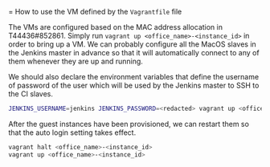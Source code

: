 = How to use the VM defined by the `Vagrantfile` file

The VMs are configured based on the MAC address allocation in T44436#852861. Simply
run `vagrant up <office_name>-<instance_id>` in order to bring up a VM. We can probably
configure all the MacOS slaves in the Jenkins master in advance so that it will automatically
connect to any of them whenever they are up and running.

We should also declare the environment variables that define the username of password of the user
which will be used by the Jenkins master to SSH to the CI slaves.
```bash
JENKINS_USERNAME=jenkins JENKINS_PASSWORD=<redacted> vagrant up <office_name>-<instance_id>
```

After the guest instances have been provisioned, we can restart them so that the auto login
setting takes effect.
```bash
vagrant halt <office_name>-<instance_id>
vagrant up <office_name>-<instance_id>
```
